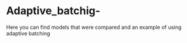 # Adaptive_batchig-
Here you can find models that were compared and an example of using adaptive batching
